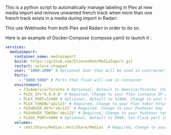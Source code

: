 This is a python script to automatically manage labeling in Plex at new media import and remove unwanted french track when more than one french track exists in a media during 
import in Radarr.

This use Webhooks from both Plex and Radarr in order to do so.

Here is an example of Docker-Compose (compose.yaml) to launch it :

```yaml
services:
  mediaimport:
    container_name: mediaimport
    build: https://github.com/EtienneRod/MediaImport.git
    restart: unless-stopped
    user: "1000:1000" # Optionnal User that will be used in contrainer
    Ports:
      - "5000:5000" # Ports that flask will use in container
    environment:
      - TZ=America/Toronto # Optionnal, Default to America/Toronto, Change to you Timezone
      - PLEX_IP="0.0.0.0" # Required, Change to your Plex instance IP or FQDN
      - PLEX_PORT=32400 # Optionnal, Default to 32400, Change to your Plex instance listening port
      - PLEX_TOKEN="abc123" # Required, Change to your Plex toker https://support.plex.tv/articles/204059436-finding-an-authentication-token-x-plex-token
      - PUSHOVER_KEY="abc123" # Required, Change to your Pushover key
      - PUSHOVER_TOKEN="abc123" # Required, Change to your Pushover token
      - FLASK_PORT=5000 # Optionnal, Default to 5000, Set Flask port inside contrainer
    volumes:
      - /mnt/Share/Medias:/mnt/Share/Medias  # Required, Change to your Media root folder
